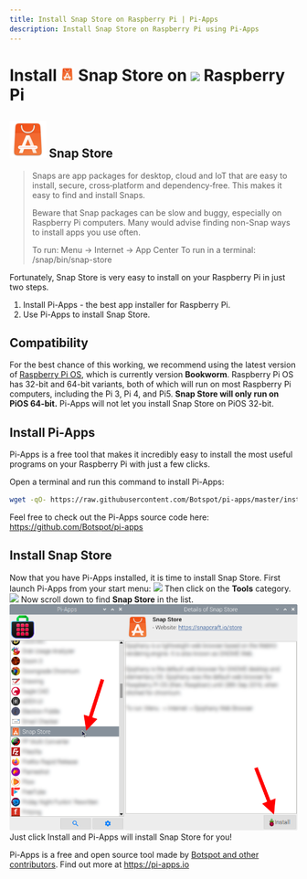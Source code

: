 ```yaml
---
title: Install Snap Store on Raspberry Pi | Pi-Apps
description: Install Snap Store on Raspberry Pi using Pi-Apps
---
```

<div class="simple-install-content content">

# Install <img src="/img/app-icons/Snap Store/icon-64.png" height=24> Snap Store on <img src=/img/other-icons/raspberrypi-icon.svg height=24> Raspberry Pi

## <img src="/img/app-icons/Snap Store/icon-64.png"> Snap Store
> Snaps are app packages for desktop, cloud and IoT that are easy to install, secure, cross‐platform and dependency‐free.
> This makes it easy to find and install Snaps.
> 
> Beware that Snap packages can be slow and buggy, especially on Raspberry Pi computers. Many would advise finding non-Snap ways to install apps you use often.
> 
> To run: Menu -> Internet -> App Center
> To run in a terminal: /snap/bin/snap-store

Fortunately, Snap Store is very easy to install on your Raspberry Pi in just two steps.
1. Install Pi-Apps - the best app installer for Raspberry Pi.
2. Use Pi-Apps to install Snap Store.
</div>
<div class="simple-install-content content">

## Compatibility
For the best chance of this working, we recommend using the latest version of [Raspberry Pi OS](https://www.raspberrypi.com/software/), which is currently version **Bookworm**.
Raspberry Pi OS has 32-bit and 64-bit variants, both of which will run on most Raspberry Pi computers, including the Pi 3, Pi 4, and Pi5.
**Snap Store will only run on PiOS 64-bit.** Pi-Apps will not let you install Snap Store on PiOS 32-bit.
</div>
<div class="simple-install-content content">

## Install Pi-Apps

Pi-Apps is a free tool that makes it incredibly easy to install the most useful programs on your Raspberry Pi with just a few clicks.

Open a terminal and run this command to install Pi-Apps:
```bash
wget -qO- https://raw.githubusercontent.com/Botspot/pi-apps/master/install | bash
```
Feel free to check out the Pi-Apps source code here: https://github.com/Botspot/pi-apps
</div>
<div class="simple-install-content content">

## Install Snap Store

Now that you have Pi-Apps installed, it is time to install Snap Store.
First launch Pi-Apps from your start menu:
<img src="/img/start-menu.png">
Then click on the <b>Tools</b> category.
<img src="/img/category-selections/Tools.png">
Now scroll down to find <b>Snap Store</b> in the list.
<img src="/img/app-icons/Snap Store/app-selection.png">
Just click Install and Pi-Apps will install Snap Store for you!
</div>
<div class="simple-install-content content">

Pi-Apps is a free and open source tool made by [Botspot and other contributors](/about/#contributors). Find out more at https://pi-apps.io
</div>
